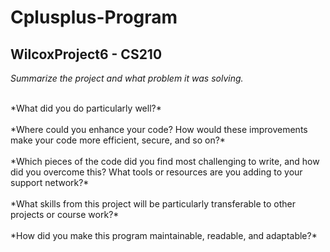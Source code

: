 # Cplusplus-Program

## WilcoxProject6 - CS210
*Summarize the project and what problem it was solving.* <br />

<br />
*What did you do particularly well?* <br />

<br />
*Where could you enhance your code? How would these improvements make your code more efficient, secure, and so on?* <br />

<br />
*Which pieces of the code did you find most challenging to write, and how did you overcome this? What tools or resources are you adding to your support network?*<br />

<br />
*What skills from this project will be particularly transferable to other projects or course work?*<br />

<br />
*How did you make this program maintainable, readable, and adaptable?*<br />

